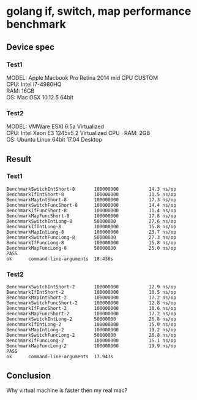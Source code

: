 # golang if, switch, map performance benchmark

## Device spec
### Test1 
  MODEL: Apple Macbook Pro Retina 2014 mid CPU CUSTOM  
  CPU: Intel i7-4980HQ  
  RAM: 16GB  
  OS: Mac OSX 10.12.5 64bit  
### Test2
  MODEL: VMWare ESXI 6.5a Virtualized   
  CPU: Intel Xeon E3 1245v5 2 Virtualized CPU   
  RAM: 2GB    
  OS: Ubuntu Linux 64bit 17.04 Desktop  

## Result 
### Test1
    BenchmarkSwitchIntShort-8    	100000000	        14.3 ns/op
    BenchmarkIfIntShort-8        	100000000	        11.5 ns/op
    BenchmarkMapIntShort-8       	100000000	        17.3 ns/op
    BenchmarkSwitchFuncShort-8   	100000000	        14.4 ns/op
    BenchmarkIfFuncShort-8       	100000000	        11.4 ns/op
    BenchmarkMapFuncShort-8      	100000000	        17.8 ns/op
    BenchmarkSwitchIntLong-8     	50000000	        27.6 ns/op
    BenchmarkIfIntLong-8         	100000000	        15.8 ns/op
    BenchmarkMapIntLong-8        	100000000	        23.7 ns/op
    BenchmarkSwitchFuncLong-8    	50000000	        27.3 ns/op
    BenchmarkIfFuncLong-8        	100000000	        15.8 ns/op
    BenchmarkMapFuncLong-8       	50000000	        25.0 ns/op
    PASS
    ok  	command-line-arguments	18.436s
      
### Test2
    BenchmarkSwitchIntShort-2    	100000000	        12.9 ns/op
    BenchmarkIfIntShort-2        	100000000	        10.5 ns/op
    BenchmarkMapIntShort-2       	100000000	        17.2 ns/op
    BenchmarkSwitchFuncShort-2   	100000000	        12.8 ns/op
    BenchmarkIfFuncShort-2       	100000000	        10.6 ns/op
    BenchmarkMapFuncShort-2      	100000000	        17.2 ns/op
    BenchmarkSwitchIntLong-2     	50000000	        26.8 ns/op
    BenchmarkIfIntLong-2         	100000000	        15.0 ns/op
    BenchmarkMapIntLong-2        	100000000	        19.2 ns/op
    BenchmarkSwitchFuncLong-2    	50000000	        26.8 ns/op
    BenchmarkIfFuncLong-2        	100000000	        15.1 ns/op
    BenchmarkMapFuncLong-2       	100000000	        19.9 ns/op
    PASS
    ok  	command-line-arguments	17.943s

## Conclusion
  Why virtual machine is faster then my real mac?
